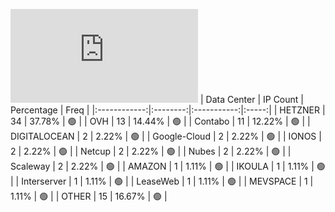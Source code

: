 ![Diagramm](https://github.com/obajay/StateSync-snapshots/blob/main/Projects/Planq/1/README.md)
| Data Center | IP Count | Percentage | Freq |
|:------------:|:--------:|:-----------:|:-----:|
| HETZNER | 34 | 37.78% | 🟢 |
| OVH | 13 | 14.44% | 🟢 |
| Contabo | 11 | 12.22% | 🟢 |
| DIGITALOCEAN | 2 | 2.22% | 🟢 |
| Google-Cloud | 2 | 2.22% | 🟢 |
| IONOS | 2 | 2.22% | 🟢 |
| Netcup | 2 | 2.22% | 🟢 |
| Nubes | 2 | 2.22% | 🟢 |
| Scaleway | 2 | 2.22% | 🟢 |
| AMAZON | 1 | 1.11% | 🟢 |
| IKOULA | 1 | 1.11% | 🟢 |
| Interserver | 1 | 1.11% | 🟢 |
| LeaseWeb | 1 | 1.11% | 🟢 |
| MEVSPACE | 1 | 1.11% | 🟢 |
| OTHER | 15 | 16.67% | 🟢 |
